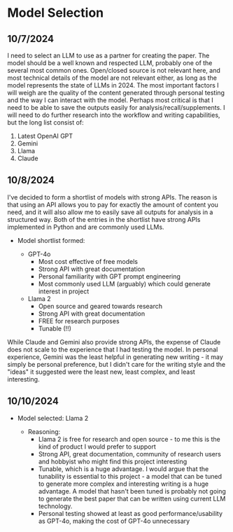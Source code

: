 # Model Selection

## 10/7/2024

I need to select an LLM to use as a partner for creating the paper. The model should be a well known and respected LLM, probably one of the several most common ones. Open/closed source is not relevant here, and most technical details of the model are not relevant either, as long as the model represents the state of LLMs in 2024. The most important factors I will weigh are the quality of the content generated through personal testing and the way I can interact with the model. Perhaps most critical is that I need to be able to save the outputs easily for analysis/recall/supplements. I will need to do further research into the workflow and writing capabilities, but the long list consist of:
1) Latest OpenAI GPT
2) Gemini
3) Llama
4) Claude

## 10/8/2024

I've decided to form a shortlist of models with strong APIs. The reason is that using an API allows you to pay for exactly the amount of content you need, and it will also allow me to easily save all outputs for analysis in a structured way. Both of the entries in the shortlist have strong APIs implemented in Python and are commonly used LLMs. 
- Model shortlist formed: 

  - GPT-4o
    - Most cost effective of free models
    - Strong API with great documentation
    - Personal familiarity with GPT prompt engineering
    - Most commonly used LLM (arguably) which could generate interest in project
  - Llama 2
    - Open source and geared towards research
    - Strong API with great documentation
    - FREE for research purposes
    - Tunable (!!)

While Claude and Gemini also provide strong APIs, the expense of Claude does not scale to the experience that I had testing the model. In personal experience, Gemini was the least helpful in generating new writing - it may simply be personal preference, but I didn't care for the writing style and the "ideas" it suggested were the least new, least complex, and least interesting.

## 10/10/2024

- Model selected: Llama 2

  - Reasoning:
    - Llama 2 is free for research and open source - to me this is the kind of product I would prefer to support
    - Strong API, great documentation, community of research users and hobbyist who might find this project interesting
    - Tunable, which is a huge advantage. I would argue that the tunability is essential to this project - a model that can be tuned to generate more complex and interesting writing is a huge advantage. A model that hasn't been tuned is probably not going to generate the best paper that can be written using current LLM technology.
    - Personal testing showed at least as good performance/usability as GPT-4o, making the cost of GPT-4o unnecessary